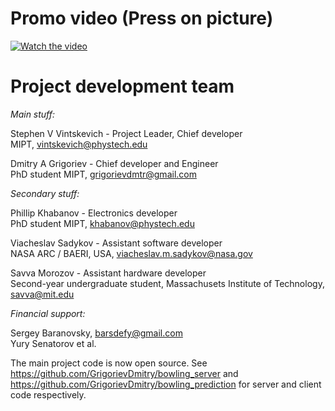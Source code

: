 # Promo video (Press on picture)
[![Watch the video](https://www.bowlingballs.us/images/bowling-ball-480.jpg)](https://drive.google.com/file/d/1Is4h7oYJsJo766uNBcOIo9cVRNqc3fnH/view?usp=sharing)

# Project development team
*Main stuff:*

Stephen V Vintskevich - Project Leader, Chief developer\
MIPT, vintskevich@phystech.edu

Dmitry A Grigoriev - Chief developer and Engineer\
PhD student MIPT, grigorievdmtr@gmail.com

*Secondary stuff:*

Phillip Khabanov - Electronics developer\
PhD student MIPT, khabanov@phystech.edu

Viacheslav Sadykov - Assistant software developer\
NASA ARC / BAERI, USA, viacheslav.m.sadykov@nasa.gov

Savva Morozov - Assistant hardware developer\
Second-year undergraduate  student, Massachusets Institute of Technology, savva@mit.edu

*Financial support:*

Sergey Baranovsky, barsdefy@gmail.com\
Yury Senatorov et al.

The main project code is now open source. See https://github.com/GrigorievDmitry/bowling_server and https://github.com/GrigorievDmitry/bowling_prediction for server and client code respectively.
